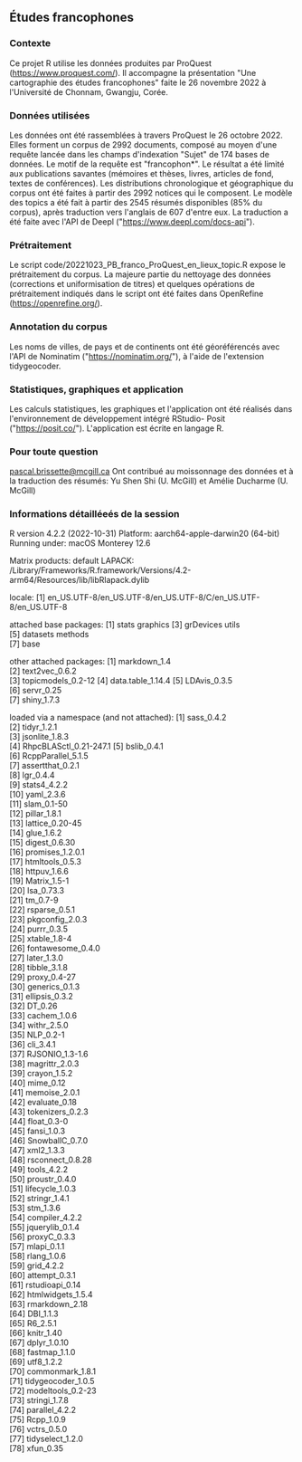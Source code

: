 ## Études francophones

### Contexte
Ce projet R utilise les données produites par ProQuest (https://www.proquest.com/). Il accompagne la présentation "Une cartographie des études francophones" faite le 26 novembre 2022 à l'Université de Chonnam, Gwangju, Corée.

### Données utilisées
Les données ont été rassemblées à travers ProQuest le 26 octobre 2022. Elles forment un corpus de 2992 documents, composé au moyen d'une requête lancée dans les champs d'indexation "Sujet" de 174 bases de données. Le motif de la requête est "francophon\*". Le résultat a été limité aux publications savantes (mémoires et thèses, livres, articles de fond, textes de conférences). Les distributions chronologique et géographique du corpus ont été faites à partir des 2992 notices qui le composent. Le modèle des topics a été fait à partir des 2545 résumés disponibles (85% du corpus), après traduction vers l'anglais de 607 d'entre eux. La traduction a été faite avec l'API de Deepl ("https://www.deepl.com/docs-api").

### Prétraitement
Le script code/20221023_PB_franco_ProQuest_en_lieux_topic.R expose le prétraitement du corpus. La majeure partie du nettoyage des données (corrections et uniformisation de titres) et quelques opérations de prétraitement indiqués dans le script ont été faites dans OpenRefine (https://openrefine.org/).

### Annotation du corpus
Les noms de villes, de pays et de continents ont été géoréférencés avec l'API de Nominatim ("https://nominatim.org/"), à l'aide de l'extension tidygeocoder. 

### Statistiques, graphiques et application
Les calculs statistiques, les graphiques et l'application ont été réalisés dans l'environnement de développement intégré RStudio- Posit ("https://posit.co/"). L'application est écrite en langage R. 

### Pour toute question
pascal.brissette@mcgill.ca
Ont contribué au moissonnage des données et à la traduction des résumés: Yu Shen Shi (U. McGill) et Amélie Ducharme (U. McGill)

### Informations détailléeés de la session
R version 4.2.2 (2022-10-31)Platform: aarch64-apple-darwin20 (64-bit)Running under: macOS Monterey 12.6Matrix products: defaultLAPACK: /Library/Frameworks/R.framework/Versions/4.2-arm64/Resources/lib/libRlapack.dyliblocale:[1] en_US.UTF-8/en_US.UTF-8/en_US.UTF-8/C/en_US.UTF-8/en_US.UTF-8attached base packages:[1] stats     graphics [3] grDevices utils    [5] datasets  methods  [7] base     other attached packages:[1] markdown_1.4      [2] text2vec_0.6.2    [3] topicmodels_0.2-12[4] data.table_1.14.4 [5] LDAvis_0.3.5      [6] servr_0.25        [7] shiny_1.7.3       loaded via a namespace (and not attached): [1] sass_0.4.2             [2] tidyr_1.2.1            [3] jsonlite_1.8.3         [4] RhpcBLASctl_0.21-247.1 [5] bslib_0.4.1            [6] RcppParallel_5.1.5     [7] assertthat_0.2.1       [8] lgr_0.4.4              [9] stats4_4.2.2          [10] yaml_2.3.6            [11] slam_0.1-50           [12] pillar_1.8.1          [13] lattice_0.20-45       [14] glue_1.6.2            [15] digest_0.6.30         [16] promises_1.2.0.1      [17] htmltools_0.5.3       [18] httpuv_1.6.6          [19] Matrix_1.5-1          [20] lsa_0.73.3            [21] tm_0.7-9              [22] rsparse_0.5.1         [23] pkgconfig_2.0.3       [24] purrr_0.3.5           [25] xtable_1.8-4          [26] fontawesome_0.4.0     [27] later_1.3.0           [28] tibble_3.1.8          [29] proxy_0.4-27          [30] generics_0.1.3        [31] ellipsis_0.3.2        [32] DT_0.26               [33] cachem_1.0.6          [34] withr_2.5.0           [35] NLP_0.2-1             [36] cli_3.4.1             [37] RJSONIO_1.3-1.6       [38] magrittr_2.0.3        [39] crayon_1.5.2          [40] mime_0.12             [41] memoise_2.0.1         [42] evaluate_0.18         [43] tokenizers_0.2.3      [44] float_0.3-0           [45] fansi_1.0.3           [46] SnowballC_0.7.0       [47] xml2_1.3.3            [48] rsconnect_0.8.28      [49] tools_4.2.2           [50] proustr_0.4.0         [51] lifecycle_1.0.3       [52] stringr_1.4.1         [53] stm_1.3.6             [54] compiler_4.2.2        [55] jquerylib_0.1.4       [56] proxyC_0.3.3          [57] mlapi_0.1.1           [58] rlang_1.0.6           [59] grid_4.2.2            [60] attempt_0.3.1         [61] rstudioapi_0.14       [62] htmlwidgets_1.5.4     [63] rmarkdown_2.18        [64] DBI_1.1.3             [65] R6_2.5.1              [66] knitr_1.40            [67] dplyr_1.0.10          [68] fastmap_1.1.0         [69] utf8_1.2.2            [70] commonmark_1.8.1      [71] tidygeocoder_1.0.5    [72] modeltools_0.2-23     [73] stringi_1.7.8         [74] parallel_4.2.2        [75] Rcpp_1.0.9            [76] vctrs_0.5.0           [77] tidyselect_1.2.0      [78] xfun_0.35             
